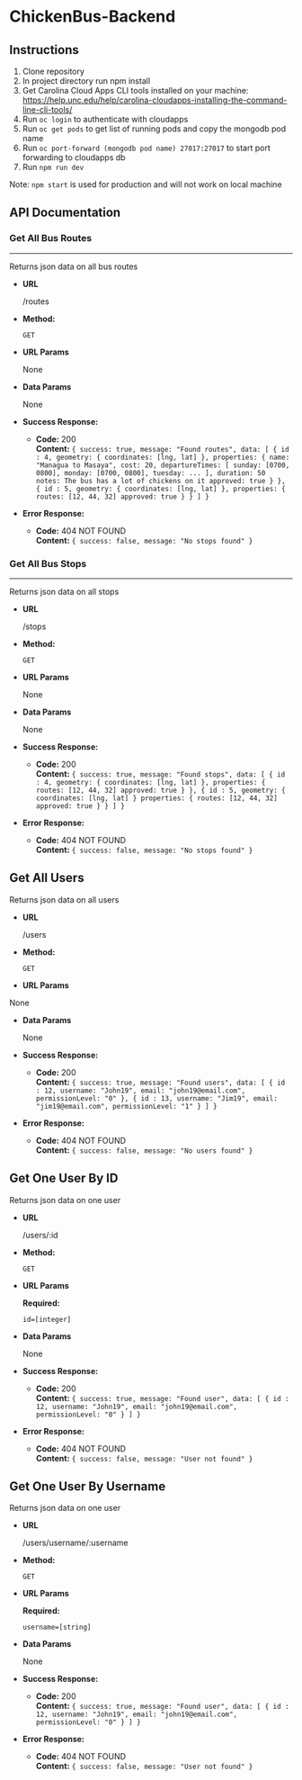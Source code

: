 # ChickenBus-Backend

## Instructions
1. Clone repository
2. In project directory run npm install
3. Get Carolina Cloud Apps CLI tools installed on your machine: https://help.unc.edu/help/carolina-cloudapps-installing-the-command-line-cli-tools/
4. Run `oc login` to authenticate with cloudapps
5. Run `oc get pods` to get list of running pods and copy the mongodb pod name
6. Run `oc port-forward (mongodb pod name) 27017:27017` to start port forwarding to cloudapps db
7. Run `npm run dev`

Note: `npm start` is used for production and will not work on local machine

## API Documentation

### Get All Bus Routes
----
  Returns json data on all bus routes

* **URL**

  /routes

* **Method:**

  `GET`

*  **URL Params**

    None

* **Data Params**

  None

* **Success Response:**

  * **Code:** 200 <br />
    **Content:** `{
        success: true,
        message: "Found routes",
        data: [
            {
                id : 4,
                geometry: {
                    coordinates: [lng, lat]
                },
                properties: {
                    name: "Managua to Masaya",
                    cost: 20,
                    departureTimes: [
                        sunday: [0700, 0800],
                        monday: [0700, 0800],
                        tuesday: ...
                    ],
                    duration: 50
                    notes: The bus has a lot of chickens on it
                    approved: true
                }
            },
            {
                id : 5,
                geometry: {
                    coordinates: [lng, lat]
                },
                properties: {
                    routes: [12, 44, 32]
                    approved: true
                }
            }
        ]
    }`

* **Error Response:**

  * **Code:** 404 NOT FOUND <br />
    **Content:** `{
        success: false,
        message: "No stops found"
     }`

### Get All Bus Stops
----
  Returns json data on all stops

* **URL**

  /stops

* **Method:**

  `GET`

*  **URL Params**

    None

* **Data Params**

  None

* **Success Response:**

  * **Code:** 200 <br />
    **Content:** `{
        success: true,
        message: "Found stops",
        data: [
            {
                id : 4,
                geometry: {
                    coordinates: [lng, lat]
                },
                properties: {
                    routes: [12, 44, 32]
                    approved: true
                }
            },
            {
                id : 5,
                geometry: {
                    coordinates: [lng, lat]
                }
                properties: {
                    routes: [12, 44, 32]
                    approved: true
                }
            }
        ]
    }`

* **Error Response:**

  * **Code:** 404 NOT FOUND <br />
    **Content:** `{
        success: false,
        message: "No stops found"
     }`


**Get All Users**
----
  Returns json data on all users

* **URL**

  /users

* **Method:**

  `GET`

*  **URL Params**

  None

* **Data Params**

  None

* **Success Response:**

  * **Code:** 200 <br />
    **Content:** `{
        success: true,
        message: "Found users",
        data: [
            {
                id : 12,
                username: "John19",
                email: "john19@email.com",
                permissionLevel: "0"
            },
            {
                id : 13,
                username: "Jim19",
                email: "jim19@email.com",
                permissionLevel: "1"
            }
        ]
    }`

* **Error Response:**

  * **Code:** 404 NOT FOUND <br />
    **Content:** `{
        success: false,
        message: "No users found"
     }`


**Get One User By ID**
----
  Returns json data on one user

* **URL**

  /users/:id

* **Method:**

  `GET`

*  **URL Params**

   **Required:**

   `id=[integer]`

* **Data Params**

  None

* **Success Response:**

  * **Code:** 200 <br />
    **Content:** `{
        success: true,
        message: "Found user",
        data: [
            {
                id : 12,
                username: "John19",
                email: "john19@email.com",
                permissionLevel: "0"
            }
        ]
    }`

* **Error Response:**

  * **Code:** 404 NOT FOUND <br />
    **Content:** `{
        success: false,
        message: "User not found"
     }`


 **Get One User By Username**
 ----
   Returns json data on one user

 * **URL**

   /users/username/:username

 * **Method:**

   `GET`

 *  **URL Params**

    **Required:**

    `username=[string]`

 * **Data Params**

   None

 * **Success Response:**

   * **Code:** 200 <br />
     **Content:** `{
         success: true,
         message: "Found user",
         data: [
             {
                 id : 12,
                 username: "John19",
                 email: "john19@email.com",
                 permissionLevel: "0"
             }
         ]
     }`

 * **Error Response:**

   * **Code:** 404 NOT FOUND <br />
     **Content:** `{
         success: false,
         message: "User not found"
      }`
